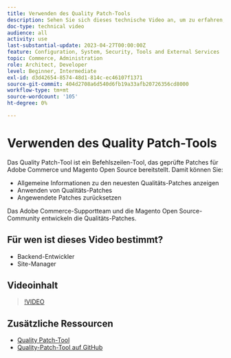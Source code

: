 ```yaml
---
title: Verwenden des Quality Patch-Tools
description: Sehen Sie sich dieses technische Video an, um zu erfahren, wie Sie das Quality Patch-Tool für Adobe Commerce und Magento Open Source verwenden.
doc-type: technical video
audience: all
activity: use
last-substantial-update: 2023-04-27T00:00:00Z
feature: Configuration, System, Security, Tools and External Services
topic: Commerce, Administration
role: Architect, Developer
level: Beginner, Intermediate
exl-id: d3d42654-8574-48d1-814c-ec46107f1371
source-git-commit: 404d2708a6d540d6fb19a33afb20726356cd8000
workflow-type: tm+mt
source-wordcount: '105'
ht-degree: 0%

---
```


# Verwenden des Quality Patch-Tools

Das Quality Patch-Tool ist ein Befehlszeilen-Tool, das geprüfte Patches für Adobe Commerce und Magento Open Source bereitstellt. Damit können Sie:

- Allgemeine Informationen zu den neuesten Qualitäts-Patches anzeigen
- Anwenden von Qualitäts-Patches
- Angewendete Patches zurücksetzen

Das Adobe Commerce-Supportteam und die Magento Open Source-Community entwickeln die Qualitäts-Patches.

## Für wen ist dieses Video bestimmt?

- Backend-Entwickler
- Site-Manager

## Videoinhalt

>[!VIDEO](https://video.tv.adobe.com/v/344000?quality=12&learn=on)

## Zusätzliche Ressourcen

- [Quality Patch-Tool](https://experienceleague.adobe.com/tools/commerce-quality-patches/index.html?lang=de)
- [Quality-Patch-Tool auf GitHub](https://github.com/magento/quality-patches)
